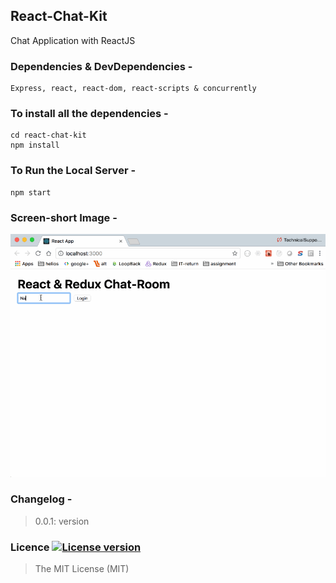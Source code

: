 ## React-Chat-Kit
Chat Application with ReactJS

### Dependencies & DevDependencies -
```
Express, react, react-dom, react-scripts & concurrently
```

### To install all the dependencies -
```
cd react-chat-kit
npm install
```

### To Run the Local Server -
```
npm start
```

### Screen-short Image -
![alt text](chat-app.gif)

### Changelog -
> 0.0.1: version

### Licence [![License version](http://img.shields.io/badge/License-MIT-red.svg)]()
> The MIT License (MIT)

